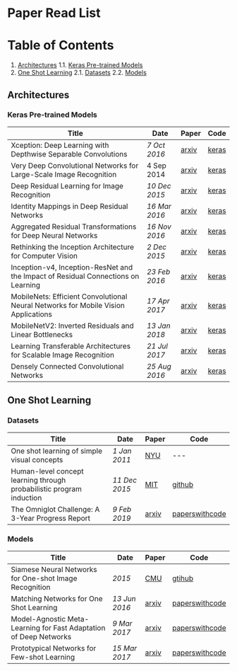 # Paper Read List

# Table of Contents
1. [Architectures](#architectures)
    1.1. [Keras Pre-trained Models](#keras-models)
2. [One Shot Learning](#one-shot)
    2.1. [Datasets](#one-shot-datasets)
    2.2. [Models](#one-shot-models)

## Architectures
### Keras Pre-trained Models
|Title|Date|Paper|Code|
|---|---|---|---|
|Xception: Deep Learning with Depthwise Separable Convolutions|_7 Oct 2016_|[arxiv](https://arxiv.org/abs/1610.02357)|[keras](https://keras.io/applications/#xception)|
|Very Deep Convolutional Networks for Large-Scale Image Recognition|4 Sep 2014|[arxiv](https://arxiv.org/abs/1409.1556)|[keras](https://keras.io/applications/#vgg16)|
|Deep Residual Learning for Image Recognition|_10 Dec 2015_|[arxiv](https://arxiv.org/abs/1512.03385)|[keras](https://keras.io/applications/#resnet)|
|Identity Mappings in Deep Residual Networks|_16 Mar 2016_|[arxiv](https://arxiv.org/abs/1603.05027)|[keras](https://keras.io/applications/#resnet)|
|Aggregated Residual Transformations for Deep Neural Networks|_16 Nov 2016_|[arxiv](https://arxiv.org/abs/1611.05431)|[keras](https://keras.io/applications/#resnet)|
|Rethinking the Inception Architecture for Computer Vision|_2 Dec 2015_|[arxiv](https://arxiv.org/abs/1512.00567)|[keras](https://keras.io/applications/#inceptionv3)|
|Inception-v4, Inception-ResNet and the Impact of Residual Connections on Learning|_23 Feb 2016_|[arxiv](https://arxiv.org/abs/1602.07261)|[keras](https://keras.io/applications/#inceptionresnetv2)|
|MobileNets: Efficient Convolutional Neural Networks for Mobile Vision Applications|_17 Apr 2017_|[arxiv](https://arxiv.org/abs/1704.04861)|[keras](https://keras.io/applications/#mobilenet)|
|MobileNetV2: Inverted Residuals and Linear Bottlenecks|_13 Jan 2018_|[arxiv](https://arxiv.org/abs/1801.04381)|[keras](https://keras.io/applications/#mobilenetv2)|
|Learning Transferable Architectures for Scalable Image Recognition|_21 Jul 2017_|[arxiv](https://arxiv.org/abs/1707.07012)|[keras](https://keras.io/applications/#densenet)|
|Densely Connected Convolutional Networks|_25 Aug 2016_|[arxiv](https://arxiv.org/pdf/1608.06993)|[keras](https://keras.io/applications/#nasnet)|


## One Shot Learning
### Datasets

|Title|Date|Paper|Code|
|---|---|---|---|
|One shot learning of simple visual concepts|_1 Jan 2011_|[NYU](https://cims.nyu.edu/~brenden/LakeEtAl2011CogSci.pdf)|---|
|Human-level concept learning through probabilistic program induction|_11 Dec 2015_|[MIT](https://web.mit.edu/cocosci/Papers/Science-2015-Lake-1332-8.pdf)|[github](https://github.com/brendenlake/omniglot)|
|The Omniglot Challenge: A 3-Year Progress Report|_9 Feb 2019_|[arxiv](https://arxiv.org/pdf/1902.03477)|[paperswithcode](https://paperswithcode.com/paper/the-omniglot-challenge-a-3-year-progress)

### Models
|Title|Date|Paper|Code|
|---|---|---|---|
|Siamese Neural Networks for One-shot Image Recognition|_2015_|[CMU](https://www.cs.cmu.edu/~rsalakhu/papers/oneshot1.pdf)|[gtihub](https://github.com/Goldesel23/Siamese-Networks-for-One-Shot-Learning)|
|Matching Networks for One Shot Learning|_13 Jun 2016_|[arxiv](https://arxiv.org/pdf/1606.04080) |  [paperswithcode](https://paperswithcode.com/paper/matching-networks-for-one-shot-learning) |
|Model-Agnostic Meta-Learning for Fast Adaptation of Deep Networks|_9 Mar 2017_|[arxiv](https://arxiv.org/pdf/1703.03400) |  [paperswithcode](https://paperswithcode.com/paper/model-agnostic-meta-learning-for-fast) |
|Prototypical Networks for Few-shot Learning|_15 Mar 2017_|[arxiv](https://arxiv.org/pdf/1703.05175) |  [paperswithcode](https://paperswithcode.com/paper/prototypical-networks-for-few-shot-learning) |
<!--stackedit_data:
eyJoaXN0b3J5IjpbNDYxMjgyMzQ3LC01MDA0OTU5NDYsLTc0MT
A3NTIxNywxNDI3NjI1NzM4LC01MjY4MzQ4MTJdfQ==
-->